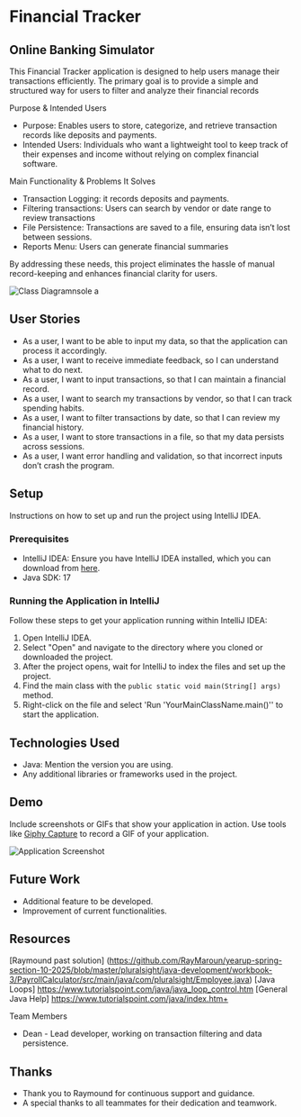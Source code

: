 # Financial Tracker

## Online Banking Simulator

This Financial Tracker application is designed to help users manage their transactions efficiently. The primary goal is to provide a simple and structured way for users to filter and analyze their financial records

Purpose & Intended Users
- Purpose: Enables users to store, categorize, and retrieve transaction records like deposits and payments.
- Intended Users: Individuals who want a lightweight tool to keep track of their expenses and income without relying on complex financial software.

Main Functionality & Problems It Solves
- Transaction Logging: it records deposits and payments.
- Filtering transactions: Users can search by vendor or date range to review transactions
- File Persistence: Transactions are saved to a file, ensuring data isn’t lost between sessions.
- Reports Menu: Users can generate financial summaries

By addressing these needs, this project eliminates the hassle of manual record-keeping and enhances financial clarity for users.


![Class Diagram](path/to/your/class_diagram.png)nsole a

## User Stories

- As a user, I want to be able to input my data, so that the application can process it accordingly.
- As a user, I want to receive immediate feedback, so I can understand what to do next.
- As a user, I want to input transactions, so that I can maintain a financial record.
- As a user, I want to search my transactions by vendor, so that I can track spending habits.
- As a user, I want to filter transactions by date, so that I can review my financial history.
- As a user, I want to store transactions in a file, so that my data persists across sessions.
- As a user, I want error handling and validation, so that incorrect inputs don’t crash the program.

## Setup

Instructions on how to set up and run the project using IntelliJ IDEA.

### Prerequisites

- IntelliJ IDEA: Ensure you have IntelliJ IDEA installed, which you can download from [here](https://www.jetbrains.com/idea/download/).
- Java SDK: 17

### Running the Application in IntelliJ

Follow these steps to get your application running within IntelliJ IDEA:

1. Open IntelliJ IDEA.
2. Select "Open" and navigate to the directory where you cloned or downloaded the project.
3. After the project opens, wait for IntelliJ to index the files and set up the project.
4. Find the main class with the `public static void main(String[] args)` method.
5. Right-click on the file and select 'Run 'YourMainClassName.main()'' to start the application.

## Technologies Used

- Java: Mention the version you are using.
- Any additional libraries or frameworks used in the project.

## Demo

Include screenshots or GIFs that show your application in action. Use tools like [Giphy Capture](https://giphy.com/apps/giphycapture) to record a GIF of your application.

![Application Screenshot](path/to/your/screenshot.png)

## Future Work

- Additional feature to be developed.
- Improvement of current functionalities.

## Resources

[Raymound past solution] (https://github.com/RayMaroun/yearup-spring-section-10-2025/blob/master/pluralsight/java-development/workbook-3/PayrollCalculator/src/main/java/com/pluralsight/Employee.java)
[Java Loops] https://www.tutorialspoint.com/java/java_loop_control.htm
[General Java Help] https://www.tutorialspoint.com/java/index.htm+


Team Members
- Dean - Lead developer, working on transaction filtering and data persistence.

## Thanks


- Thank you to Raymound for continuous support and guidance.
- A special thanks to all teammates for their dedication and teamwork.
 